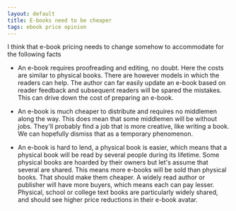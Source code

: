 ```yaml
---
layout: default
title: E-books need to be cheaper
tags: ebook price opinion
---
```


I think that e-book pricing needs to change somehow to accommodate for the following facts

* An e-book requires proofreading and editing, no doubt. Here the costs are similar to physical books. There are however models in which the readers can help. The author can far easily update an e-book based on reader feedback and subsequent readers will be spared the mistakes. This can drive down the cost of preparing an e-book.

* An e-book is much cheaper to distribute and requires no middlemen along the way.  This does mean that some middlemen will be without jobs. They'll probably find a job that is more creative, like writing a book. We can hopefully dismiss that as a temporary phenomenon.

* An e-book is hard to lend, a physical book is easier, which means that a physical book will be read by several people during its lifetime. Some physical books are hoarded by their owners but let's assume that several are shared. This means more e-books will be sold than physical books. That should make them cheaper. A widely read author or publisher will have more buyers, which means each can pay lesser. Physical, school or college text books are particularly widely shared, and should see higher price reductions in their e-book avatar.
